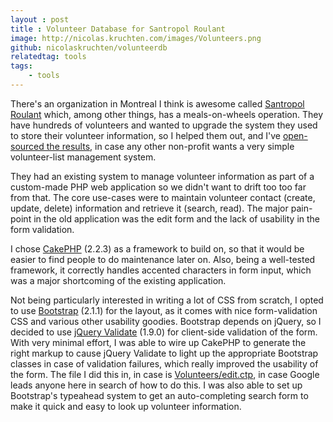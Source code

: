 ```yaml
---
layout : post
title : Volunteer Database for Santropol Roulant
image: http://nicolas.kruchten.com/images/Volunteers.png
github: nicolaskruchten/volunteerdb
relatedtag: tools
tags:
    - tools
---
```


There's an organization in Montreal I think is awesome called [Santropol Roulant][sr] which, among other things, has a meals-on-wheels operation. They have hundreds of volunteers and wanted to upgrade the system they used to store their volunteer information, so I helped them out, and I've [open-sourced the results][repo], in case any other non-profit wants a very simple volunteer-list management system.

They had an existing system to manage volunteer information as part of a custom-made PHP web application so we didn't want to drift too too far from that. The core use-cases were to maintain volunteer contact (create, update, delete) information and retrieve it (search, read). The major pain-point in the old application was the edit form and the lack of usability in the form validation.

I chose [CakePHP][cp] (2.2.3) as a framework to build on, so that it would be easier to find people to do maintenance later on. Also, being a well-tested framework, it correctly handles accented characters in form input, which was a major shortcoming of the existing application.

Not being particularly interested in writing a lot of CSS from scratch, I opted to use [Bootstrap][bs] (2.1.1) for the layout, as it comes with nice form-validation CSS and various other usability goodies. Bootstrap depends on jQuery, so I decided to use [jQuery Validate][jv] (1.9.0) for client-side validation of the form. With very minimal effort, I was able to wire up CakePHP to generate the right markup to cause jQuery Validate to light up the appropriate Bootstrap classes in case of validation failures, which really improved the usability of the form. The file I did this in, in case is [Volunteers/edit.ctp][ex], in case Google leads anyone here in search of how to do this. I was also able to set up Bootstrap's typeahead system to get an auto-completing search form to make it quick and easy to look up volunteer information.

[repo]: https://github.com/nicolaskruchten/volunteerdb
[sr]: http://santropolroulant.org/
[cp]: http://book.cakephp.org/2.0/en/index.html
[bs]: http://getbootstrap.com/2.3.2/
[jv]: http://jqueryvalidation.org/
[ex]: https://github.com/nicolaskruchten/volunteerdb/blob/santropol/app/View/Volunteers/edit.ctp
